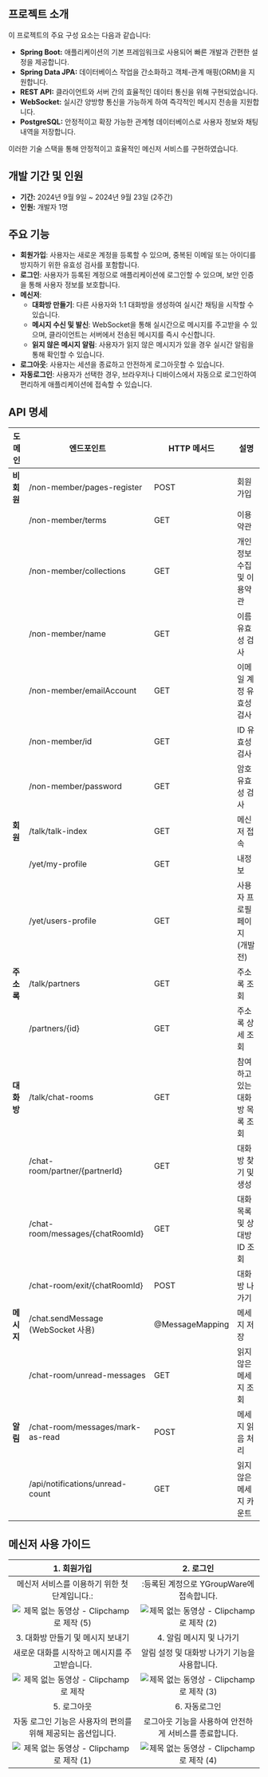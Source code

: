 ## 프로젝트 소개

이 프로젝트의 주요 구성 요소는 다음과 같습니다:

- **Spring Boot:** 애플리케이션의 기본 프레임워크로 사용되어 빠른 개발과 간편한 설정을 제공합니다.
- **Spring Data JPA:** 데이터베이스 작업을 간소화하고 객체-관계 매핑(ORM)을 지원합니다.
- **REST API:** 클라이언트와 서버 간의 효율적인 데이터 통신을 위해 구현되었습니다.
- **WebSocket:** 실시간 양방향 통신을 가능하게 하여 즉각적인 메시지 전송을 지원합니다.
- **PostgreSQL:** 안정적이고 확장 가능한 관계형 데이터베이스로 사용자 정보와 채팅 내역을 저장합니다.

이러한 기술 스택을 통해 안정적이고 효율적인 메신저 서비스를 구현하였습니다.

## 개발 기간 및 인원

- **기간:** 2024년 9월 9일 ~ 2024년 9월 23일 (2주간)
- **인원:** 개발자 1명

## 주요 기능

- **회원가입**: 사용자는 새로운 계정을 등록할 수 있으며, 중복된 이메일 또는 아이디를 방지하기 위한 유효성 검사를 포함합니다.
- **로그인**: 사용자가 등록된 계정으로 애플리케이션에 로그인할 수 있으며, 보안 인증을 통해 사용자 정보를 보호합니다.
- **메신저**:
    - **대화방 만들기**: 다른 사용자와 1:1 대화방을 생성하여 실시간 채팅을 시작할 수 있습니다.
    - **메시지 수신 및 발신**: WebSocket을 통해 실시간으로 메시지를 주고받을 수 있으며, 클라이언트는 서버에서 전송된 메시지를 즉시 수신합니다.
    - **읽지 않은 메시지 알림**: 사용자가 읽지 않은 메시지가 있을 경우 실시간 알림을 통해 확인할 수 있습니다.
- **로그아웃**: 사용자는 세션을 종료하고 안전하게 로그아웃할 수 있습니다.
- **자동로그인**: 사용자가 선택한 경우, 브라우저나 디바이스에서 자동으로 로그인하여 편리하게 애플리케이션에 접속할 수 있습니다.

## API 명세

| 도메인 | 엔드포인트 | HTTP 메서드 | 설명 |
| --- | --- | --- | --- |
| **비회원** | /non-member/pages-register | POST | 회원가입 |
|  | /non-member/terms | GET | 이용약관 |
|  | /non-member/collections | GET | 개인정보 수집 및 이용약관 |
|  | /non-member/name | GET | 이름 유효성 검사 |
|  | /non-member/emailAccount | GET | 이메일 계정 유효성 검사 |
|  | /non-member/id | GET | ID 유효성 검사 |
|  | /non-member/password | GET | 암호 유효성 검사 |
| **회원** | /talk/talk-index | GET | 메신저 접속 |
|  | /yet/my-profile | GET | 내정보 |
|  | /yet/users-profile | GET | 사용자 프로필 페이지 (개발 전) |
| **주소록** | /talk/partners | GET | 주소록 조회 |
|  | /partners/{id} | GET | 주소록 상세 조회 |
| **대화방** | /talk/chat-rooms | GET | 참여하고 있는 대화방 목록 조회 |
|  | /chat-room/partner/{partnerId} | GET | 대화방 찾기 및 생성 |
|  | /chat-room/messages/{chatRoomId} | GET | 대화 목록 및 상대방 ID 조회 |
|  | /chat-room/exit/{chatRoomId} | POST | 대화방 나가기 |
| **메시지** | /chat.sendMessage (WebSocket 사용) | @MessageMapping | 메세지 저장 |
|  | /chat-room/unread-messages | GET | 읽지 않은 메세지 조회 |
| **알림** | /chat-room/messages/mark-as-read | POST | 메세지 읽음 처리 |
|  | /api/notifications/unread-count | GET | 읽지 않은 메세지 카운트 |


## 메신저 사용 가이드

| 1. 회원가입 | 2. 로그인 |
| :---: | :---: |
| 메신저 서비스를 이용하기 위한 첫 단계입니다.: | :등록된 계정으로 YGroupWare에 접속합니다. |
| ![제목 없는 동영상 - Clipchamp로 제작 (5)](https://github.com/user-attachments/assets/225a3a4f-d270-475f-bc87-580f350c8928) | ![제목 없는 동영상 - Clipchamp로 제작 (2)](https://github.com/user-attachments/assets/219de919-6fbf-4568-8552-ce3e39ac5f8f) |
| 3. 대화방 만들기 및 메시지 보내기 | 4. 알림 메시지 및 나가기 |
| 새로운 대화를 시작하고 메시지를 주고받습니다. | 알림 설정 및 대화방 나가기 기능을 사용합니다. |
| ![제목 없는 동영상 - Clipchamp로 제작](https://github.com/user-attachments/assets/18dbb253-ca0f-41b1-84a6-6669035d39e1) | ![제목 없는 동영상 - Clipchamp로 제작 (3)](https://github.com/user-attachments/assets/379d1ec9-4539-4c36-befb-f3f50c90645d) |
| 5. 로그아웃 | 6. 자동로그인 |
| 자동 로그인 기능은 사용자의 편의를 위해 제공되는 옵션입니다. | 로그아웃 기능을 사용하여 안전하게 서비스를 종료합니다. |
| ![제목 없는 동영상 - Clipchamp로 제작 (1)](https://github.com/user-attachments/assets/0eecc90a-1081-43e0-9942-3898571d4907) | ![제목 없는 동영상 - Clipchamp로 제작 (4)](https://github.com/user-attachments/assets/ced97ad1-91b4-4387-a6ff-5d8140aafecd) |







